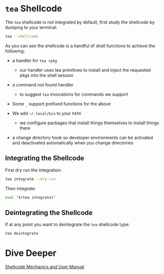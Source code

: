 # `tea` Shellcode

The `tea` shellcode is not integrated by default, first study the shellcode
by dumping to your terminal:

```sh
tea --shellcode
```

As you can see the shellcode is a handful of shell functions to achieve the
following:

* a handler for `tea +pkg`
  * our handler uses tea primitives to install and inject the requested pkgs
    into the shell session
* a command not found handler
  * to suggest `tea` invocations for commands we support
* Some `_` support prefixed functions for the above
* We add `~/.local/bin` to your `PATH`
  * we configure packages that install things themselves to install things there

* a change directory hook so developer environments can be activated and
  deactivated automatically when you change directories


## Integrating the Shellcode

First dry run the integration:

```sh
tea integrate --dry-run
```

Then integrate:

```sh
eval "$(tea integrate)"
```


## Deintegrating the Shellcode

If at any point you want to deintegrate the `tea` shellcode type:

```sh
tea deintegrate
```



# Dive Deeper

[Shellcode Mechanics and User Manual](shellcode.md)
